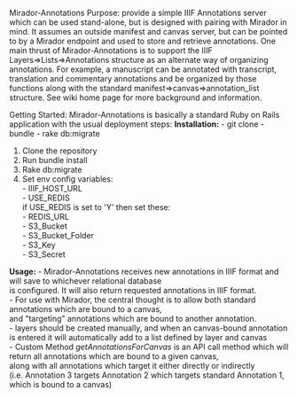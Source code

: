 Mirador-Annotations
Purpose: provide a simple IIIF Annotations server which can be used stand-alone, but is designed with pairing with Mirador in mind. It assumes an outside manifest and canvas server, but can be pointed to by a Mirador endpoint and used to store and retrieve annotations.
One main thrust of Mirador-Annotations is to support the IIIF Layers=>Lists=>Annotations structure as an alternate way of organizing annotations. For example, a manuscript can be annotated with transcript, translation and commentary annotations and be organized by those functions along with the standard manifest=>canvas=>annotation_list structure.
See wiki home page for more background and information.

Getting Started:
Mirador-Annotations is basically a standard Ruby on Rails application with the usual deployment steps:
**Installation:**
	- git clone
	- bundle
	- rake db:migrate
1.	Clone the repository
2.	Run bundle install
3.	Rake db:migrate
4. 	Set env config variables:  
		- IIIF_HOST_URL  
		- USE_REDIS  
		  if USE_REDIS is set to 'Y' then set these:  
			- REDIS_URL  
			- S3_Bucket  
			- S3_Bucket_Folder  
			- S3_Key  
			- S3_Secret  

**Usage:**
	- Mirador-Annotations receives new annotations in IIIF format and will save to whichever relational database  
	 is configured. It will also return requested annotations in IIIF format.  
	- For use with Mirador, the central thought is to allow both standard annotations which are bound to a canvas,  
	and "targeting" annotations which are bound to another annotation.  
	- layers should be created manually, and when an canvas-bound annotation is entered it will automatically add to a list defined by layer and canvas  
	- Custom Method *getAnnotationsForCanvas* is an API call method which will return all annotations which are bound to a given canvas,  
	along with all annotations which target it either directly or indirectly  
	(i.e. Annotation 3 targets Annotation 2 which targets standard Annotation 1, which is bound to a canvas)  

